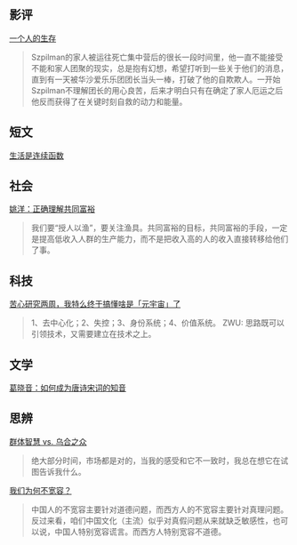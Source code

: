 ## 影评

[一个人的生存](https://writingisleading.com/2021/07/17/%e4%b8%80%e4%b8%aa%e4%ba%ba%e7%9a%84%e7%94%9f%e5%ad%98/)
>Szpilman的家人被运往死亡集中营后的很长一段时间里，他一直不能接受不能和家人团聚的现实，总是抱有幻想，希望打听到一些关于他们的消息，直到有一天被华沙爱乐乐团团长当头一棒，打破了他的自欺欺人。一开始Szpilman不理解团长的用心良苦，后来才明白只有在确定了家人厄运之后他反而获得了在关键时刻自救的动力和能量。

## 短文

[生活是连续函数](https://blog.sciencenet.cn/blog-279594-1308888.html)

## 社会

[姚洋：正确理解共同富裕](https://m.aisixiang.com/data/129222.html)
>我们要“授人以渔”，要关注渔具。共同富裕的目标，共同富裕的手段，一定是提高低收入人群的生产能力，而不是把收入高的人的收入直接转移给他们了事。

## 科技

[苦心研究两周，我特么终于搞懂啥是「元宇宙」了](https://mp.weixin.qq.com/s?__biz=MjM5NDkxMTgyNw==&mid=2653070485&idx=1&sn=4d88509bd5059179a0b484c2a679b604&chksm=bd5687a98a210ebf672171a581e44cac3621e2e7410e39233ea5fb3d5453a0df1805ffa2ddce#rd)
>1、去中心化；2、失控；3、身份系统；4、价值系统。 ZWU: 思路既可以引领技术，又需要建立在技术之上。

## 文学
[葛晓音：如何成为唐诗宋词的知音](https://m.aisixiang.com/data/130602.html)

## 思辨
[群体智慧 vs. 乌合之众](https://sspai.com/post/73377)
>绝大部分时间，市场都是对的，当我的感受和它不一致时，我总在想它在试图告诉我什么。

[我们为何不宽容？](https://wangdingding.blog.caixin.com/archives/253616)
>中国人的不宽容主要针对道德问题，而西方人的不宽容主要针对真理问题。反过来看，咱们中国文化（主流）似乎对真假问题从来就缺乏敏感性，也可以说，中国人特别宽容谎言。而西方人特别宽容不道德。
